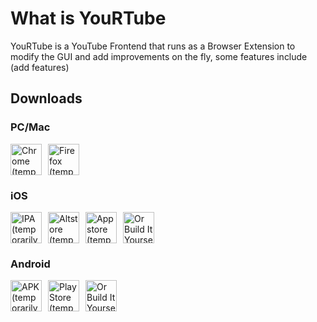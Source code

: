 # What is YouRTube
YouRTube is a YouTube Frontend that runs as a Browser Extension to modify the GUI and add improvements on the fly, some features include (add features)


## Downloads
### PC/Mac
<div style="display: flex; gap: 10px;">
  <a href="https://github.com/Kalphalus/YouRTube" target="_blank" style="text-decoration: none;">
    <img src="https://github.com/user-attachments/assets/4794756d-18c4-42fe-b800-1540e6fffdcf" height="50" alt="Chrome (temporarily the github)" />
  </a>
  <a href="https://github.com/Kalphalus/YouRTube" target="_blank" style="text-decoration: none;">
    <img src="https://github.com/user-attachments/assets/c348bf72-127b-4b2d-8c17-a626fb6a58fd" height="50" alt="Firefox (temporarily the github)" />
  </a>
</div>

### iOS
<div style="display: flex; gap: 10px;">
  <a href="https://github.com/Kalphalus/YouRTube/releases/latest/download/YouRTube.ipa" target="_blank" style="text-decoration: none;">
    <img src="https://github.com/user-attachments/assets/919ec881-771d-47ec-80b2-0e916eb2cee1" height="50" alt="IPA (temporarily the github)" />
  </a>
  <a href="altstore://source?url=https://github.com/Kalphalus/YouRTube/raw/refs/heads/main/YRT.repo.json" target="_blank" style="text-decoration: none;">
    <img src="https://github.com/user-attachments/assets/f398c268-f40d-405e-9d7d-be9c94483439" height="50" alt="Altstore (temporarily the github)" />
  </a>
  <a href="https://github.com/Kalphalus/YouRTube" target="_blank" style="text-decoration: none;">
    <img src="https://github.com/user-attachments/assets/ae120809-664a-4055-a9d4-a19677c488b3" height="50" alt="Appstore (temporarily the github)" />
  </a>
    <a href="https://github.com/Kalphalus/YouRTube" target="_blank" style="text-decoration: none;">
    <img src="https://github.com/user-attachments/assets/466e2e3d-1d3e-4b60-bc80-23938e302d10" height="50" alt="Or Build It Yourself (temporarily the github)" />
  </a>
</div>

### Android
<div style="display: flex; gap: 10px;">
  <a href="https://github.com/Kalphalus/YouRTube" target="_blank" style="text-decoration: none;">
    <img src="https://github.com/user-attachments/assets/e5eea8df-768b-4cff-b5d2-734ee7795431" height="50" alt="APK (temporarily the github)" />
  </a>
  <a href="https://github.com/Kalphalus/YouRTube" target="_blank" style="text-decoration: none;">
    <img src="https://github.com/user-attachments/assets/2988f138-0a19-44f7-b0c9-fc235a1c6266" height="50" alt="Play Store (temporarily the github)" />
  </a>
    <a href="https://github.com/Kalphalus/YouRTube" target="_blank" style="text-decoration: none;">
    <img src="https://github.com/user-attachments/assets/466e2e3d-1d3e-4b60-bc80-23938e302d10" height="50" alt="Or Build It Yourself (temporarily the github)" />
  </a>
</div>
